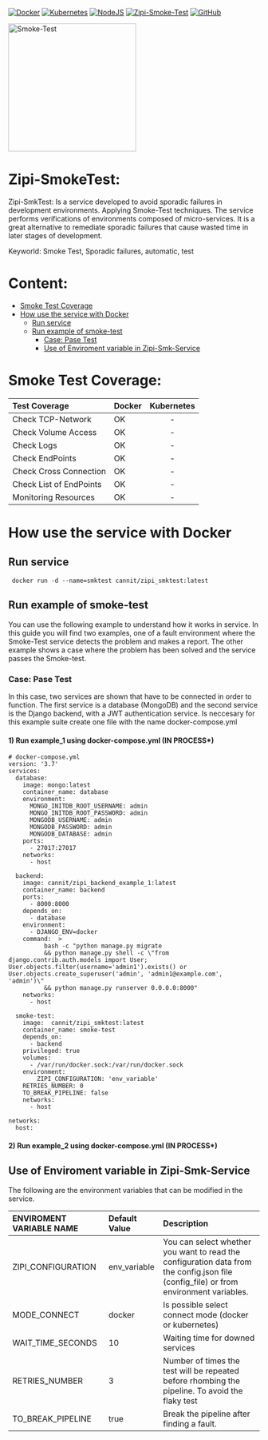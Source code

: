 <!-- TODO Define Badge -->
[![Docker](https://img.shields.io/badge/-Docker-3589C4?style=flat-square&labelColor=3589C4&logo=docker&logoColor=white&link=https://www.docker.com/)](https://hub.docker.com/r/cannit/zipi_smktest)
[![Kubernetes](https://img.shields.io/badge/-kubernetes-3875A0?style=flat-square&logo=kubernetes&logoColor=white&link=https://kubernetes.io/docs/concepts/overview/what-is-kubernetes/)](https://kubernetes.io/docs/concepts/overview/what-is-kubernetes/)
[![NodeJS](https://img.shields.io/badge/-NodeJs-3CA80B?style=flat-square&logo=nodejs&logoColor=white&link=https://nodejs.org/en/)](https://nodejs.org/en/)
[![Zipi-Smoke-Test](https://img.shields.io/badge/-web-black?style=flat-square&labelColor=3589C4&logo=web&logoColor=white&link)](https://cecilio-cannav.github.io/zipi-smkTest/)
[![GitHub](https://img.shields.io/badge/-github-black?style=flat-square&labelColor=black&logo=github&logoColor=white&link)](https://github.com/cecilio-cannav/zipi-smkTest)

<p align="left" src="https://cecilio-cannav.github.io/zipi-smkTest/">
  <img src="https://raw.githubusercontent.com/cecilio-cannav/zipi-smkTest/master/docs/zipi.png" width="256" title="Smoke-Test">
</p>

Zipi-SmokeTest: 
====================
Zipi-SmkTest: Is a service developed to avoid sporadic failures in development environments. Applying Smoke-Test techniques. The service performs verifications of environments composed of micro-services. It is a great alternative to remediate sporadic failures that cause wasted time in later stages of development.

Keyworld: Smoke Test, Sporadic failures, automatic, test

Content:
===================

* [Smoke Test Coverage](#markdown-header-span-elements) 
* [How use the service with Docker](#markdown-header-span-elements)
	* [Run service](#markdown-header-emphasis)
	* [Run example of smoke-test](#markdown-header-emphasis)
		* [Case: Pase Test](#markdown-header-emphasis)
        * [Use of Enviroment variable in Zipi-Smk-Service](#markdown-header-emphasis)

# Smoke Test Coverage:  

| Test Coverage                       | Docker                       | Kubernetes  |
| :---                                | :---                         | :---:       | 
| Check TCP-Network                   | OK                           |  -          |
| Check Volume Access                 | OK                           |  -          |
| Check Logs                          | OK                           |  -          |
| Check EndPoints                     | OK                           |  -          |
| Check Cross Connection              | OK                           |  -          |
| Check List of EndPoints             | OK                           |  -          |
| Monitoring Resources                | OK                           |  -          |



# How use the service with Docker

## Run service 
     docker run -d --name=smktest cannit/zipi_smktest:latest
		
## Run example of smoke-test
You can use the following example to understand how it works in service. In this guide you will find two examples, one of a fault environment where the Smoke-Test service detects the problem and makes a report. The other example shows a case where the problem has been solved and the service passes the Smoke-test.

### Case: Pase Test
In this case, two services are shown that have to be connected in order to function. The first service is a database (MongoDB) and the second service is the Django backend, with a JWT authentication service.
Is neccesary for this example suite create one file with the name docker-compose.yml

#### 1) Run example_1 using docker-compose.yml (IN PROCESS*)
    # docker-compose.yml
    version: '3.7'
    services:
      database:
        image: mongo:latest
        container_name: database
        environment:
          MONGO_INITDB_ROOT_USERNAME: admin
          MONGO_INITDB_ROOT_PASSWORD: admin
          MONGODB_USERNAME: admin
          MONGODB_PASSWORD: admin
          MONGODB_DATABASE: admin
        ports:
          - 27017:27017
        networks:
          - host      

      backend:
        image: cannit/zipi_backend_example_1:latest
        container_name: backend
        ports:
          - 8000:8000
        depends_on:
          - database  
        environment:
          - DJANGO_ENV=docker  
        command:  >
              bash -c "python manage.py migrate
              && python manage.py shell -c \"from django.contrib.auth.models import User; User.objects.filter(username='admin1').exists() or User.objects.create_superuser('admin', 'admin1@example.com', 'admin')\"
              && python manage.py runserver 0.0.0.0:8000"
        networks:
          - host

      smoke-test: 
        image:  cannit/zipi_smktest:latest
        container_name: smoke-test
        depends_on:
          - backend
        privileged: true  
        volumes:
          - /var/run/docker.sock:/var/run/docker.sock
        environment:
            ZIPI_CONFIGURATION: 'env_variable'
	    RETRIES_NUMBER: 0
	    TO_BREAK_PIPELINE: false
        networks:
          - host 

    networks:
      host:

#### 2) Run example_2 using docker-compose.yml (IN PROCESS*)

## Use of Enviroment variable in Zipi-Smk-Service

The following are the environment variables that can be modified in the service.

| ENVIROMENT VARIABLE NAME            | Default Value | Description  |
| :---                                | :---          | :---         | 
| ZIPI_CONFIGURATION                  | env_variable  |  You can select whether you want to read the configuration data from the config.json file (config_file) or from environment variables.          |
| MODE_CONNECT                        | docker        | Is possible select connect mode (docker or kubernetes)|
| WAIT_TIME_SECONDS                   | 10            | Waiting time for downed services | 
| RETRIES_NUMBER                      | 3             | Number of times the test will be repeated before rhombing the pipeline. To avoid the flaky test|
| TO_BREAK_PIPELINE                    | true         | Break the pipeline after finding a fault.

